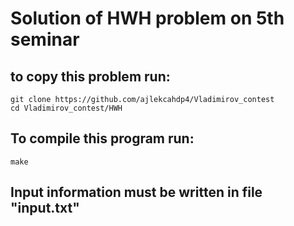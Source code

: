 # Solution of HWH problem on 5th seminar
## to copy this problem run:
```
git clone https://github.com/ajlekcahdp4/Vladimirov_contest
cd Vladimirov_contest/HWH
```
## To compile this program run:
```
make
```
## Input information must be written in file "input.txt"